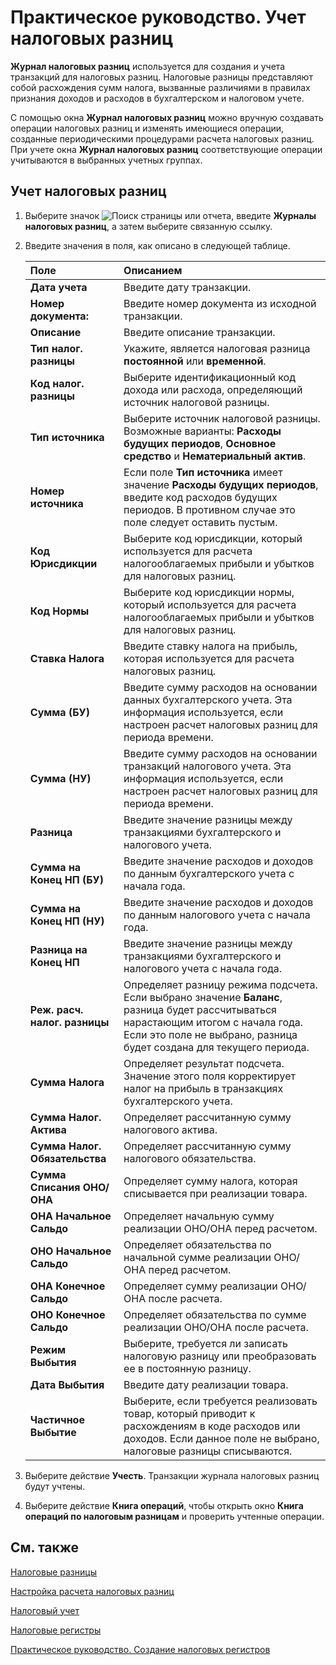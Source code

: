 # Практическое руководство. Учет налоговых разниц

**Журнал налоговых разниц** используется для создания и учета транзакций для налоговых разниц. Налоговые разницы представляют собой расхождения сумм налога, вызванные различиями в правилах признания доходов и расходов в бухгалтерском и налоговом учете.

 

С помощью окна **Журнал налоговых разниц** можно вручную создавать операции налоговых разниц и изменять имеющиеся операции, созданные периодическими процедурами расчета налоговых разниц. При учете окна **Журнал налоговых разниц** соответствующие операции учитываются в выбранных учетных группах.

 

## Учет налоговых разниц

1. Выберите значок ![Поиск страницы или отчета](https://github.com/DianaMalina/dynamics365smb-docs/blob/live/business-central/LocalFunctionality/Russia/1.png), введите **Журналы налоговых разниц**, а затем выберите связанную ссылку.

2. Введите значения в поля, как описано в следующей таблице.

   | Поле                           | Описанием                                                    |
   | :----------------------------- | :----------------------------------------------------------- |
   | **Дата учета**                 | Введите дату транзакции.                                     |
   | **Номер документа:**           | Введите номер документа из исходной транзакции.              |
   | **Описание**                   | Введите описание транзакции.                                 |
   | **Тип налог. разницы**         | Укажите, является налоговая разница **постоянной** или **временной**. |
   | **Код налог. разницы**         | Выберите идентификационный код дохода или расхода, определяющий источник налоговой разницы. |
   | **Тип источника**              | Выберите источник налоговой разницы. Возможные варианты: **Расходы будущих периодов**, **Основное средство** и **Нематериальный актив**. |
   | **Номер источника**            | Если поле **Тип источника** имеет значение **Расходы будущих периодов**, введите код расходов будущих периодов.  В противном случае это поле следует оставить пустым. |
   | **Код Юрисдикции**             | Выберите код юрисдикции, который используется для расчета налогооблагаемых прибыли и убытков для налоговых разниц. |
   | **Код Нормы**                  | Выберите код юрисдикции нормы, который используется для расчета налогооблагаемых прибыли и убытков для налоговых разниц. |
   | **Ставка Налога**              | Введите ставку налога на прибыль, которая используется для расчета налоговых разниц. |
   | **Сумма (БУ)**                 | Введите сумму расходов на основании данных бухгалтерского учета. Эта информация используется, если настроен расчет налоговых разниц для периода времени. |
   | **Сумма (НУ)**                 | Введите сумму расходов на основании транзакций налогового учета. Эта информация используется, если настроен расчет налоговых разниц для периода времени. |
   | **Разница**                    | Введите значение разницы между транзакциями бухгалтерского и налогового учета. |
   | **Сумма на Конец НП (БУ)**     | Введите значение расходов и доходов по данным бухгалтерского учета с начала года. |
   | **Сумма на Конец НП (НУ)**     | Введите значение расходов и доходов по данным налогового учета с начала года. |
   | **Разница на Конец НП**        | Введите значение разницы между транзакциями бухгалтерского и налогового учета с начала года. |
   | **Реж. расч. налог. разницы**  | Определяет разницу режима подсчета. Если выбрано значение **Баланс**, разница будет рассчитываться нарастающим итогом с начала года. Если это поле не выбрано, разница будет создана для текущего периода. |
   | **Сумма Налога**               | Определяет результат подсчета. Значение этого поля корректирует налог на прибыль в транзакциях бухгалтерского учета. |
   | **Сумма Налог. Актива**        | Определяет рассчитанную сумму налогового актива.             |
   | **Сумма Налог. Обязательства** | Определяет рассчитанную сумму налогового обязательства.      |
   | **Сумма Списания ОНО/ОНА**     | Определяет сумму налога, которая списывается при реализации товара. |
   | **ОНА Начальное Сальдо**       | Определяет начальную сумму реализации ОНО/ОНА перед расчетом. |
   | **ОНО Начальное Сальдо**       | Определяет обязательства по начальной сумме реализации ОНО/ОНА перед расчетом. |
   | **ОНА Конечное Сальдо**        | Определяет сумму реализации ОНО/ОНА после расчета.           |
   | **ОНО Конечное Сальдо**        | Определяет обязательства по сумме реализации ОНО/ОНА после расчета. |
   | **Режим Выбытия**              | Выберите, требуется ли записать налоговую разницу или преобразовать ее в постоянную разницу. |
   | **Дата Выбытия**               | Введите дату реализации товара.                              |
   | **Частичное Выбытие**          | Выберите, если требуется реализовать товар, который приводит к расхождениям в коде расходов или доходов. Если данное поле не выбрано, налоговые разницы списываются. |

3. Выберите действие **Учесть**. Транзакции журнала налоговых разниц будут учтены.

4. Выберите действие **Книга операций**, чтобы открыть окно **Книга операций по налоговым разницам** и проверить учтенные операции.

 

## См. также 

[Налоговые разницы](https://github.com/DianaMalina/dynamics365smb-docs/edit/live/business-central/LocalFunctionality/Russia/tax-differences.md)

[Настройка расчета налоговых разниц]()

[Налоговый учет](https://github.com/DianaMalina/dynamics365smb-docs/blob/live/business-central/LocalFunctionality/Russia/tax-accounting.md)

[Налоговые регистры](https://github.com/DianaMalina/dynamics365smb-docs/blob/live/business-central/LocalFunctionality/Russia/tax-registers.md)

[Практическое руководство. Создание налоговых регистров](https://github.com/DianaMalina/dynamics365smb-docs/blob/live/business-central/LocalFunctionality/Russia/how-to-create-tax-registers.md)

